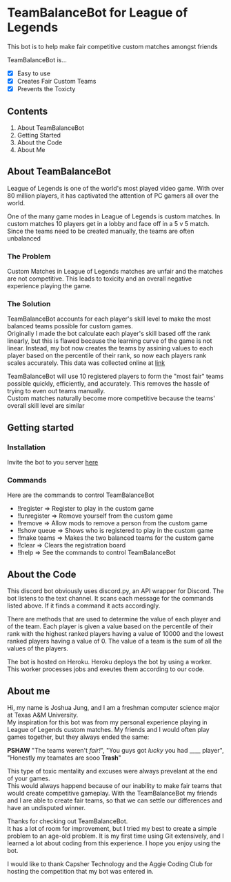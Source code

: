 # TeamBalanceBot for League of Legends 
This bot is to help make fair competitive custom matches amongst friends

TeamBalanceBot is...
- [x] Easy to use
- [x] Creates Fair Custom Teams
- [x] Prevents the Toxicty

## Contents
1. About TeamBalanceBot
2. Getting Started
3. About the Code
4. About Me

## About TeamBalanceBot
League of Legends is one of the world's most played video game. 
With over 80 million players, it has captivated the attention of PC gamers all over the world.  

One of the many game modes in League of Legends is custom matches. 
In custom matches 10 players get in a lobby and face off in a 5 v 5 match.  Since the teams need to be created manually, the teams are often unbalanced

### The Problem
Custom Matches in League of Legends matches are unfair and the matches are not competitive. 
This leads to toxicity and an overall negative experience playing the game.

### The Solution
TeamBalanceBot accounts for each player's skill level to make the most balanced teams possible for custom games.  
Originally I made the bot calculate each player's skill based off the rank linearly, but this is flawed because the learning curve of the game is not linear.
Instead, my bot now creates the teams by assining values to each player based on the percentile of their rank, so now each players rank scales accurately.
This data was collected online at [link](https://www.leagueofgraphs.com/rankings/rank-distribution)

TeamBalanceBot will use 10 registered players to form the "most fair" teams possible quickly, efficiently, and accurately.
This removes the hassle of trying to even out teams manually.  
Custom matches naturally become more competitive because the teams' overall skill level are similar

## Getting started

### Installation
Invite the bot to you server [here](https://discordapp.com/api/oauth2/authorize?client_id=642757039482994688&permissions=0&scope=bot)

### Commands 

Here are the commands to control TeamBalanceBot
- !!register => Register to play in the custom game
- !!unregister => Remove yourself from the custom game
- !!remove => Allow mods to remove a person from the custom game
- !!show queue => Shows who is registered to play in the custom game
- !!make teams => Makes the two balanced teams for the custom game
- !!clear => Clears the registration board
- !!help => See the commands to control TeamBalanceBot

## About the Code

This discord bot obviously uses discord.py, an API wrapper for Discord.
The bot listens to the text channel. It scans each message for the commands listed above. 
If it finds a command it acts accordingly.

There are methods that are used to determine the value of each player and of the team. 
Each player is given a value based on the percentile of their rank with the highest ranked players having a value of 10000 and the lowest ranked players having a value of 0.
The value of a team is the sum of all the values of the players. 

The bot is hosted on Heroku. Heroku deploys the bot by using a worker.  This worker processes jobs and exeutes them according to our code. 

## About me 
Hi, my name is Joshua Jung, and I am a freshman computer science major at Texas A&M University.  
My inspiration for this bot was from my personal experience playing in League of Legends custom matches.
My friends and I would often play games together, but they always ended the same:

**PSHAW** "The teams weren't _fair!_", "You guys got _lucky_ you had ____ player", "Honestly my teamates are sooo **Trash**"

This type of toxic mentality and excuses were always prevelant at the end of your games.  
This would always happend because of our inability to make fair teams that would create competitive gameplay. 
With the TeamBalanceBot my friends and I are able to create fair teams, so that we can settle our differences and have an undisputed winner. 

Thanks for checking out TeamBalanceBot.  
It has a lot of room for improvement, but I tried my best to create a simple problem to an age-old problem.
It is my first time using Git extensively, and I learned a lot about coding from this experience.
I hope you enjoy using the bot.

I would like to thank Capsher Technology and the Aggie Coding Club for hosting the competition that my bot was entered in. 

